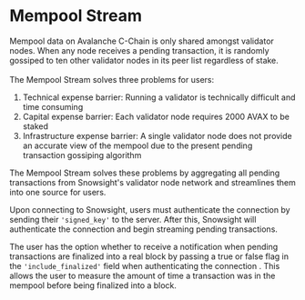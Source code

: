 # Mempool Stream

Mempool data on Avalanche C-Chain is only shared amongst validator nodes.  When any node receives a pending transaction, it is randomly gossiped to ten other validator nodes in its peer list regardless of stake.\
\
The Mempool Stream solves three problems for users:

1. Technical expense barrier: Running a validator is technically difficult and time consuming
2. Capital expense barrier: Each validator node requires 2000 AVAX to be staked
3. Infrastructure expense barrier: A single validator node does not provide an accurate view of the mempool due to the present pending transaction gossiping algorithm

The Mempool Stream solves these problems by aggregating all pending transactions from Snowsight's validator node network and streamlines them into one source for users. &#x20;

Upon connecting to Snowsight, users must authenticate the connection by sending their `'signed_key'`  to the server.  After this, Snowsight will authenticate the connection and begin streaming pending transactions.

The user has the option whether to receive a notification when pending transactions are finalized into a real block by passing a true or false flag in the `'include_finalized'` field when authenticating the connection .  This allows the user to measure the amount of time a transaction was in the mempool before being finalized into a block.&#x20;

